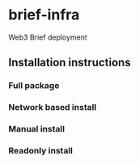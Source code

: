 # brief-infra
Web3 Brief deployment

## Installation instructions
### Full package
### Network based install
### Manual install

### Readonly install